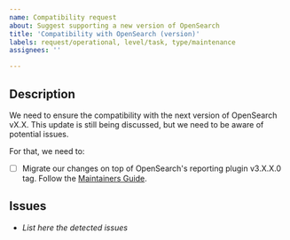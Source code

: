 ```yaml
---
name: Compatibility request
about: Suggest supporting a new version of OpenSearch
title: 'Compatibility with OpenSearch (version)'
labels: request/operational, level/task, type/maintenance
assignees: ''

---
```


## Description
We need to ensure the compatibility with the next version of OpenSearch vX.X.
This update is still being discussed, but we need to be aware of potential issues.

For that, we need to:

- [ ] Migrate our changes on top of OpenSearch's reporting plugin v3.X.X.0 tag. Follow the [Maintainers Guide](https://docs.google.com/document/d/1NjPyyp6V6HwjmgCHY_mL-ywdtqtc1Ac4pZ44QcbIpz8).


## Issues
-  _List here the detected issues_
